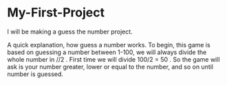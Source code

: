 # My-First-Project
I will be making a guess the number project.

A quick explanation, how guess a number works. To begin, this game is based on guessing a number between 1-100, we will always divide the whole number in //2 . First time we will divide 100/2 = 50 . So the game will ask is your number greater, lower or equal to the number, and so on until number is guessed.
